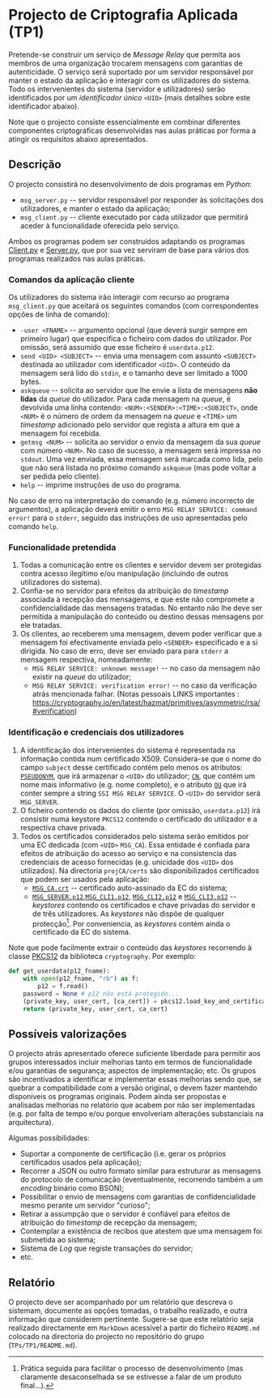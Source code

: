 # Projecto de Criptografia Aplicada (TP1)

Pretende-se construir um serviço de *Message Relay* que permita aos membros de uma organização trocarem mensagens com garantias de autenticidade. O serviço será suportado por um servidor responsável por manter o estado da aplicação e interagir com os utilizadores do sistema. Todo os intervenientes do sistema (servidor e utilizadores) serão identificados por um *identificador único* `<UID>` (mais detalhes sobre este identificador abaixo).

Note que o projecto consiste essencialmente em combinar diferentes componentes criptográficas desenvolvidas nas aulas práticas por forma a atingir os requisitos abaixo apresentados.


## Descrição

O projecto consistirá no desenvolvimento de dois programas em *Python*:

 - `msg_server.py` -- servidor responsável por responder às solicitações dos utilizadores, e manter o estado da aplicação;
 - `msg_client.py` -- cliente executado por cada utilizador que permitirá aceder à funcionalidade oferecida pelo serviço.

Ambos os programas podem ser construídos adaptando os programas [Client.py](projCA/Client.py) e [Server.py](projCA/Server.py), que por sua vez serviram de base para vários dos programas realizados nas aulas práticas.

### Comandos da aplicação cliente

Os utilizadores do sistema irão interagir com recurso ao programa `msg_client.py` que aceitará os seguintes comandos (com correspondentes opções de linha de comando):

- `-user <FNAME>` -- argumento opcional (que deverá surgir sempre em primeiro lugar) que especifica o ficheiro com dados do utilizador. Por omissão, será assumido que esse ficheiro é `userdata.p12`.
- `send <UID> <SUBJECT>` -- envia uma mensagem com assunto `<SUBJECT>` destinada ao utilizador com identificador `<UID>`. O conteúdo da mensagem será lido do `stdin`, e o tamanho deve ser limitado a 1000 bytes.
- `askqueue` -- solicita ao servidor que lhe envie a lista de mensagens **não lidas** da *queue* do utilizador. Para cada mensagem na *queue*, é devolvida uma linha contendo: `<NUM>:<SENDER>:<TIME>:<SUBJECT>`, onde `<NUM>` é o número de ordem da mensagem na *queue* e `<TIME>` um *timestamp* adicionado pelo servidor que regista a altura em que a mensagem foi recebida. <!--Nas mensagens do tipo ficheiro, considera-se que o `<SUBJECT>` é `FILE <FNAME>`-->
- `getmsg <NUM>` -- solicita ao servidor o envio da mensagem da sua *queue* com número `<NUM>`. No caso de sucesso, a mensagem será impressa no `stdout`. Uma vez enviada, essa mensagem será marcada como lida, pelo que não será listada no próximo comando `askqueue` (mas pode voltar a ser pedida pelo cliente).
- `help` -- imprime instruções de uso do programa.

No caso de erro na interpretação do comando (e.g. número incorrecto de argumentos), a aplicação deverá emitir o erro `MSG RELAY SERVICE: command error!` para o `stderr`, seguido das instruções de uso apresentadas pelo comando `help`.

### Funcionalidade pretendida

 1. Todas a comunicação entre os clientes e servidor devem ser protegidas contra acesso ilegítimo e/ou manipulação (incluindo de outros utilizadores do sistema).
 1. Confia-se no servidor para efeitos da atribuição do *timestamp* associada à recepção das mensagems, e que este não compromete a confidencialidade das mensagens tratadas. No entanto não lhe deve ser permitida a manipulação do conteúdo ou destino dessas mensagens por ele tratadas.
 1. Os clientes, ao receberem uma mensagem, devem poder verificar que a mensagem foi efectivamente enviada pelo `<SENDER>` especificado e a si dirigida. No caso de erro, deve ser enviado para para `stderr` a mensagem respectiva, nomeadamente:
     - `MSG RELAY SERVICE: unknown message!` -- no caso da mensagem não existir na *queue* do utilizador;
     - `MSG RELAY SERVICE: verification error!` -- no caso da verificação atrás mencionada falhar.
    (Notas pessoais 
     LINKS importantes : https://cryptography.io/en/latest/hazmat/primitives/asymmetric/rsa/#verification) 

### Identificação e credenciais dos utilizadores

 1. A identificação dos intervenientes do sistema é representada na informação contida num certificado X509. Considera-se que o nome do campo `subject` desse certificado contém pelo menos os atributos: [`PSEUDONYM`](https://cryptography.io/en/stable/x509/reference/#cryptography.x509.oid.NameOID.PSEUDONYM), que irá armazenar o `<UID>` do utilizador; [`CN`](https://cryptography.io/en/stable/x509/reference/#cryptography.x509.oid.NameOID.COMMON_NAME), que contém um nome mais informativo (e.g. nome completo), e o atributo [`OU`](https://cryptography.io/en/stable/x509/reference/#cryptography.x509.oid.NameOID.ORGANIZATIONAL_UNIT_NAME) que irá conter sempre a string `SSI MSG RELAY SERVICE`. O `<UID>` do servidor será `MSG_SERVER`.
 1. O ficheiro contendo os dados do cliente (por omissão, `userdata.p12`) irá consistir numa keystore `PKCS12` contendo o certificado do utilizador e a respectiva chave privada.
 1. Todos os certificados considerados pelo sistema serão emitidos por uma EC dedicada (com `<UID>` `MSG_CA`). Essa entidade é confiada para efeitos de atribuição do acesso ao serviço e na consistencia das credenciais de acesso fornecidas (e.g. unicidade dos `<UID>` dos utilizados). Na directoria `projCA/certs` são disponibilizados certificados que podem ser usados pela aplicação:
     - [`MSG_CA.crt`](projCA/MSG_CA.crt) -- certificado auto-assinado da EC do sistema;
     - [`MSG_SERVER.p12`](projCA/MSG_SERVER.p12),[`MSG_CLI1.p12`](projCA/MSG_CLI1.p12), [`MSG_CLI2.p12`](projCA/MSG_CLI2.p12) e [`MSG_CLI3.p12`](projCA/MSG_CLI3.p12) -- *keystores* contendo os certificados e chave privadas do servidor e de três utilizadores. As *keystores* não dispõe de qualquer protecção[^1]. Por conveniencia, as *keystores* contém ainda o certificado da EC do sistema.

[^1]: Prática seguida para facilitar o processo de desenvolvimento (mas claramente desaconselhada se se estivesse a falar de um produto final...).

Note que pode facilmente extrair o conteúdo das *keystores* recorrendo à classe [PKCS12](https://cryptography.io/en/stable/hazmat/primitives/asymmetric/serialization/#pkcs12) da biblioteca `cryptography`. Por exemplo:

```python
def get_userdata(p12_fname):
    with open(p12_fname, "rb") as f:
        p12 = f.read()
    password = None # p12 não está protegido...
    (private_key, user_cert, [ca_cert]) = pkcs12.load_key_and_certificates(p12, password)
    return (private_key, user_cert, ca_cert)
```

## Possíveis valorizações

O projecto atrás apresentado oferece suficiente liberdade para permitir aos grupos interessados incluir melhorias tanto em termos de funcionalidade e/ou garantias de segurança; aspectos de implementação; etc. Os grupos são incentivados a identificar e implementar essas melhorias sendo que, se quebrar a compatibilidade com a versão original, o devem fazer mantendo disponíveis os programas originais. Podem ainda ser propostas e analisadas melhorias no relatório que acabem por não ser implementadas (e.g. por falta de tempo e/ou porque envolveriam alterações substanciais na arquitectura).

Algumas possibilidades:
- Suportar a componente de certificação (i.e. gerar os próprios certificados usados pela aplicação);
- Recorrer a JSON ou outro formato similar para estruturar as mensagens do protocolo de comunicação (eventualmente, recorrendo também a um *encoding* binário como BSON);
- Possibilitar o envio de mensagens com garantias de confidencialidade mesmo perante um servidor "curioso";
- Retirar a assumpção que o servidor é confiável para efeitos de atribuição do *timestamp* de recepção da mensagem;
- Contemplar a existência de recibos que atestem que uma mensagem foi submetida ao sistema;
- Sistema de *Log* que registe transações do servidor;
- etc.

## Relatório

O projecto deve ser acompanhado por um relatório que descreva o sistemam, documente as opções tomadas, o trabalho realizado, e outra informação que considerem pertinente. Sugere-se que este relatório seja realizado directamente em `MarkDown` acessível a partir do ficheiro `README.md` colocado na directoria do projecto no repositório do grupo (`TPs/TP1/README.md`).

